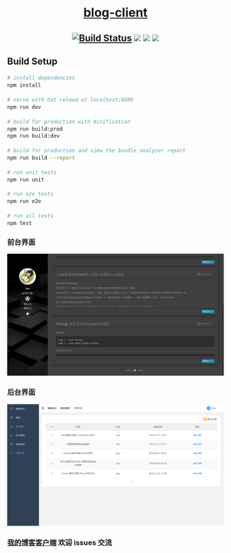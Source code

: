 # <center> [blog-client](http://blog.luyu.fun) </center>

## <center> [![Build Status](https://www.travis-ci.org/panyu97py/blog-client.svg?branch=master)](https://www.travis-ci.org/panyu97py/blog-client) [![](https://img.shields.io/badge/vue-2.9.6-brightgreen.svg)](https://github.com/vuejs/vue) [![](https://img.shields.io/badge/element--ui-2.4.11-brightgreen.svg)](https://github.com/ElemeFE/element) [![](https://img.shields.io/badge/prismjs-1.15.0-brightgreen.svg)](https://prismjs.com/) </center>

## Build Setup

```bash
# install dependencies
npm install

# serve with hot reload at localhost:8080
npm run dev

# build for production with minification
npm run build:prod
npm run build:dev

# build for production and view the bundle analyzer report
npm run build --report

# run unit tests
npm run unit

# run e2e tests
npm run e2e

# run all tests
npm test
```

### 前台界面

![image](https://raw.githubusercontent.com/panyu97py/github-static/master/img/%E6%88%91%E7%9A%84%E5%8D%9A%E5%AE%A2%E5%89%8D%E5%8F%B0%E7%95%8C%E9%9D%A2.png)

### 后台界面

![image](https://raw.githubusercontent.com/panyu97py/github-static/master/img/%E5%90%8E%E5%8F%B0%E7%AE%A1%E7%90%86%E7%95%8C%E9%9D%A2.png)

### [我的博客客户端](http://blog.luyu.fun) 欢迎 issues 交流